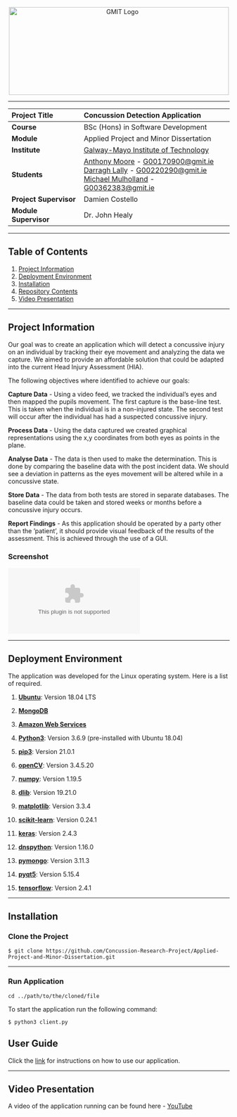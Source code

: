 
<a href="https://www.gmit.ie/" >
<p align="center"><img src="https://i.ibb.co/f1ZQSkt/logo-gmit.png"
alt="GMIT Logo" width="500" height="200"/>
</p></a>

***

| **Project Title** | Concussion Detection Application
| :------------- |:-------------|
| **Course**              | BSc (Hons) in Software Development |
| **Module**              | Applied Project and Minor Dissertation |
| **Institute**           | [Galway-Mayo Institute of Technology](https://www.gmit.ie/) |
| **Students**             | [Anthony Moore](https://github.com/AntoMoore) - G00170900@gmit.ie <br> [Darragh Lally](https://github.com/DarraghLally) - G00220290@gmit.ie <br> [Michael Mulholland](https://github.com/Michael-Mulholland) - G00362383@gmit.ie  |
| **Project Supervisor**     | Damien Costello |
| **Module Supervisor**   | Dr. John Healy |

***

## Table of Contents
1. [Project Information](#project-information)
2. [Deployment Environment](#deployment-environment)
3. [Installation](#installation)
4. [Repository Contents](#repository-contents)
5. [Video Presentation](#video-presentation)

***


## Project Information
Our goal was to create an application which will detect a concussive injury on an individual by tracking their eye movement and analyzing the data we capture. We aimed to provide an affordable solution that could be adapted into the current Head Injury Assessment (HIA).

The following objectives where identified to achieve our goals:

**Capture Data** - Using a video feed, we tracked the individual’s eyes and then mapped the pupils movement. The first capture is the base-line test. This is taken when the individual is in a non-injured state. The second test will occur after the individual has had a suspected concussive injury.

**Process Data** - Using the data captured we created graphical representations using the x,y coordinates from both eyes as points in the plane.

**Analyse Data** - The data is then used to make the determination. This is done by comparing the baseline data with the post incident data. We should see a deviation in patterns as the eyes movement will be altered while in a concussive state.

**Store Data** - The data from both tests are stored in separate databases. The baseline data could be taken and stored weeks or months before a concussive injury occurs.

**Report Findings** - As this application should be operated by a party other than the ’patient’, it should provide visual feedback of the results of the assessment.  This is achieved through the use of a GUI.

### Screenshot
![RoadMap](https://github.com/Concussion-Research-Project/Applied-Project-and-Minor-Dissertation/blob/main/Documentation/Project%20Elements.pptx)

***

## Deployment Environment 

The application was developed for the Linux operating system. Here is a list of required. 

1. [**Ubuntu**](https://releases.ubuntu.com/18.04/): Version 18.04 LTS 

2. [**MongoDB**](https://github.com/Michael-Mulholland/Applied-Project-Documentation/wiki/MongoDB-Setup)


4. [**Amazon Web Services**](https://aws.amazon.com/)
5. [**Python3**](https://www.python.org/downloads/release/python-369/): Version 3.6.9 (pre-installed with Ubuntu 18.04)
6. [**pip3**](https://pypi.org/project/pip/21.0.1/): Version 21.0.1
    
6. [**openCV**](https://pypi.org/project/opencv-python/3.4.5.20/): Version 3.4.5.20
    
7. [**numpy**](https://pypi.org/project/numpy/1.19.5/): Version 1.19.5

8. [**dlib**](https://pypi.org/project/dlib/): Version 19.21.0 

9. [**matplotlib**](https://pypi.org/project/matplotlib/): Version 3.3.4

10. [**scikit-learn**](https://pypi.org/project/scikit-learn/0.24.1/): Version 0.24.1

11. [**keras**](https://pypi.org/project/keras/): Version 2.4.3

12. [**dnspython**](https://pypi.org/project/dnspython/1.16.0/): Version 1.16.0

13. [**pymongo**](https://pypi.org/project/pymongo/3.11.3/): Version 3.11.3

14. [**pyqt5**](https://pypi.org/project/PyQt5/): Version 5.15.4

15. [**tensorflow**](https://pypi.org/project/tensorflow/): Version 2.4.1


***

## Installation

### Clone the Project

```
$ git clone https://github.com/Concussion-Research-Project/Applied-Project-and-Minor-Dissertation.git
```

***

### Run Application

```
cd ../path/to/the/cloned/file
```

To start the application run the following command:

```
$ python3 client.py
```

## User Guide
Click the [link](https://github.com/Michael-Mulholland/Applied-Project-Documentation/wiki/User-Guide) for instructions on how to use our application.

***


## Video Presentation

A video of the application running can be found here - [YouTube](https://www.youtube.com/watch?v=rTPTsTVICl4) 

